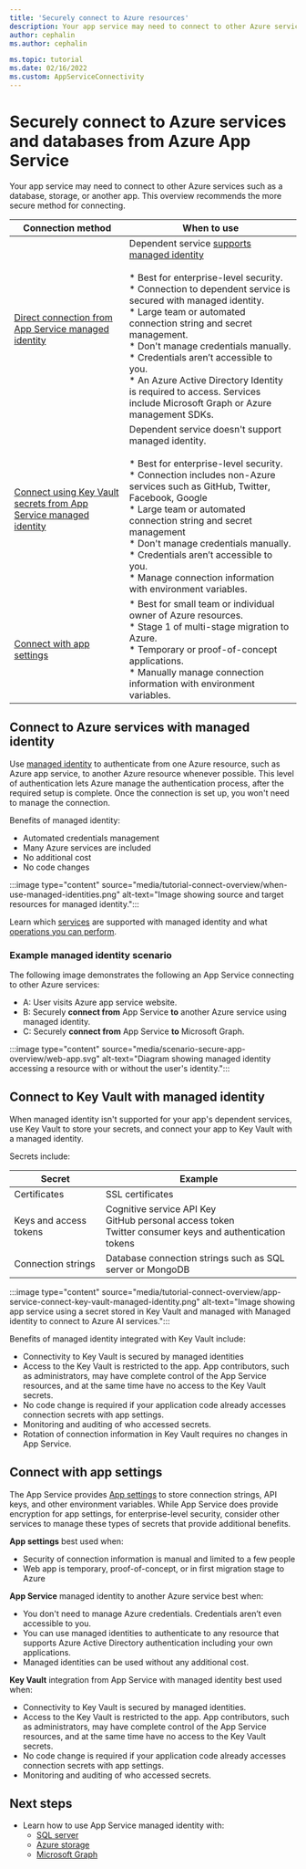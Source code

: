 ```yaml
---
title: 'Securely connect to Azure resources'
description: Your app service may need to connect to other Azure services such as a database, storage, or another app. This overview recommends the more secure method for connecting.
author: cephalin
ms.author: cephalin

ms.topic: tutorial
ms.date: 02/16/2022
ms.custom: AppServiceConnectivity
---
```

# Securely connect to Azure services and databases from Azure App Service

Your app service may need to connect to other Azure services such as a database, storage, or another app. This overview recommends the more secure method for connecting.

|Connection method|When to use|
|--|--|
|[Direct connection from App Service managed identity](#connect-to-azure-services-with-managed-identity)|Dependent service [supports managed identity](../active-directory/managed-identities-azure-resources/managed-identities-status.md)<br><br>* Best for enterprise-level security.<br>* Connection to dependent service is secured with managed identity.<br>* Large team or automated connection string and secret management.<br>* Don't manage credentials manually.<br>* Credentials aren’t accessible to you.<br>* An Azure Active Directory Identity is required to access. Services include Microsoft Graph or Azure management SDKs.|
|[Connect using Key Vault secrets from App Service managed identity](#connect-to-key-vault-with-managed-identity)|Dependent service doesn't support managed identity.<br><br>* Best for enterprise-level security.<br>* Connection includes non-Azure services such as GitHub, Twitter, Facebook, Google<br>* Large team or automated connection string and secret management<br>* Don't manage credentials manually.<br>* Credentials aren’t accessible to you.<br>* Manage connection information with environment variables.|
|[Connect with app settings](#connect-with-app-settings)|* Best for small team or individual owner of Azure resources.<br>* Stage 1 of multi-stage migration to Azure.<br>* Temporary or proof-of-concept applications.<br>* Manually manage connection information with environment variables.|

## Connect to Azure services with managed identity

Use [managed identity](../active-directory/managed-identities-azure-resources/overview.md) to authenticate from one Azure resource, such as Azure app service, to another Azure resource whenever possible. This level of authentication lets Azure manage the authentication process, after the required setup is complete. Once the connection is set up, you won't need to manage the connection. 

Benefits of managed identity:

* Automated credentials management
* Many Azure services are included
* No additional cost
* No code changes

:::image type="content" source="media/tutorial-connect-overview/when-use-managed-identities.png" alt-text="Image showing source and target resources for managed identity.":::

Learn which [services](../active-directory/managed-identities-azure-resources/managed-identities-status.md) are supported with managed identity and what [operations you can perform](../active-directory/managed-identities-azure-resources/overview.md).

### Example managed identity scenario

The following image demonstrates the following an App Service connecting to other Azure services:

* A: User visits Azure app service website.
* B: Securely **connect from** App Service **to** another Azure service using managed identity. 
* C: Securely **connect from** App Service **to** Microsoft Graph.

:::image type="content" source="media/scenario-secure-app-overview/web-app.svg" alt-text="Diagram showing managed identity accessing a resource with or without the user's identity.":::

## Connect to Key Vault with managed identity

When managed identity isn't supported for your app's dependent services, use Key Vault to store your secrets, and connect your app to Key Vault with a managed identity. 

Secrets include:

|Secret|Example|
|--|--|
|Certificates|SSL certificates|
|Keys and access tokens|Cognitive service API Key<br>GitHub personal access token<br>Twitter consumer keys and authentication tokens|
|Connection strings|Database connection strings such as SQL server or MongoDB|

:::image type="content" source="media/tutorial-connect-overview/app-service-connect-key-vault-managed-identity.png" alt-text="Image showing app service using a secret stored in Key Vault and managed with Managed identity to connect to Azure AI services."::: 

Benefits of managed identity integrated with Key Vault include:

* Connectivity to Key Vault is secured by managed identities
* Access to the Key Vault is restricted to the app. App contributors, such as administrators, may have complete control of the App Service resources, and at the same time have no access to the Key Vault secrets.
* No code change is required if your application code already accesses connection secrets with app settings.
* Monitoring and auditing of who accessed secrets.
* Rotation of connection information in Key Vault requires no changes in App Service.

## Connect with app settings 

The App Service provides [App settings](configure-common.md?tabs=portal#configure-app-settings) to store connection strings, API keys, and other environment variables. While App Service does provide encryption for app settings, for enterprise-level security, consider other services to manage these types of secrets that provide additional benefits.

**App settings** best used when:

* Security of connection information is manual and limited to a few people
* Web app is temporary, proof-of-concept, or in first migration stage to Azure

**App Service** managed identity to another Azure service best when:

* You don't need to manage Azure credentials. Credentials aren’t even accessible to you.
* You can use managed identities to authenticate to any resource that supports Azure Active Directory authentication including your own applications.
* Managed identities can be used without any additional cost.

**Key Vault** integration from App Service with managed identity best used when:

* Connectivity to Key Vault is secured by managed identities.
* Access to the Key Vault is restricted to the app. App contributors, such as administrators, may have complete control of the App Service resources, and at the same time have no access to the Key Vault secrets.
* No code change is required if your application code already accesses connection secrets with app settings.
* Monitoring and auditing of who accessed secrets.


## Next steps

* Learn how to use App Service managed identity with:
    * [SQL server](tutorial-connect-msi-sql-database.md?tabs=windowsclient%2Cdotnet)
    * [Azure storage](scenario-secure-app-access-storage.md?tabs=azure-portal%2Cprogramming-language-csharp)
    * [Microsoft Graph](scenario-secure-app-access-microsoft-graph-as-app.md?tabs=azure-powershell%2Cprogramming-language-csharp)
